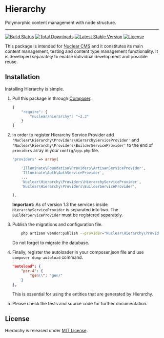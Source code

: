 # Hierarchy
Polymorphic content management with node structure.

---
[![Build Status](https://travis-ci.org/NuclearCMS/Hierarchy.svg?branch=master)](https://travis-ci.org/NuclearCMS/Hierarchy)
[![Total Downloads](https://poser.pugx.org/Nuclear/Hierarchy/downloads)](https://packagist.org/packages/Nuclear/Hierarchy)
[![Latest Stable Version](https://poser.pugx.org/Nuclear/Hierarchy/version)](https://packagist.org/packages/Nuclear/Hierarchy)
[![License](https://poser.pugx.org/Nuclear/Hierarchy/license)](https://packagist.org/packages/Nuclear/Hierarchy)

This package is intended for [Nuclear CMS](https://github.com/NuclearCMS/Nuclear) and it constitutes its main content management, testing and content type management functionality. It is developed separately to enable individual development and possible reuse.

## Installation
Installing Hierarchy is simple.

1. Pull this package in through [Composer](https://getcomposer.org).
    ```js
    {
        "require": {
            "nuclear/hierarchy": "~2.3"
        }
    }
    ```

2. In order to register Hierarchy Service Provider add `'Nuclear\Hierarchy\Providers\HierarchyServiceProvider'` and `'Nuclear\Hierarchy\Providers\BuilderServiceProvider'` to the end of `providers` array in your `config/app.php` file.
    ```php
    'providers' => array(
    
        'Illuminate\Foundation\Providers\ArtisanServiceProvider',
        'Illuminate\Auth\AuthServiceProvider',
        ...
        'Nuclear\Hierarchy\Providers\HierarchyServiceProvider',
        'Nuclear\Hierarchy\Providers\BuilderServiceProvider',
    
    ),
    ```
    **Important:** As of version 1.3 the services inside `HierarchyServiceProvider` is separated into two. The `BuilderServiceProvider` must be registered separately.
    
3. Publish the migrations and configuration file.
    ```bash
        php artisan vendor:publish --provider="Nuclear\Hierarchy\Providers\HierarchyServiceProvider"
    ```
    Do not forget to migrate the database.

4. Finally, register the autoloader in your composer.json file and use `composer dump-autoload` command.
    ```json
    "autoload": {
        "psr-4": {
            "gen\\": "gen/"
        }
    },
    ```
    This is essential for using the entities that are generated by Hierarchy.

5. Please check the tests and source code for further documentation.

## License
Hierarchy is released under [MIT License](https://github.com/NuclearCMS/Hierarchy/blob/master/LICENSE).

